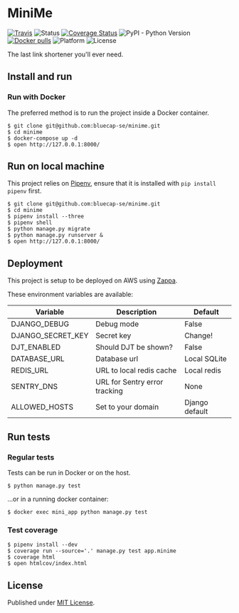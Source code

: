 # MiniMe

[![Travis](https://img.shields.io/travis/bluecap-se/minime.svg)](https://travis-ci.org/bluecap-se/minime)
![Status](https://img.shields.io/badge/status-stable-brightgreen.svg)
[![Coverage Status](https://coveralls.io/repos/github/bluecap-se/minime/badge.svg?branch=develop&gh)](https://coveralls.io/github/bluecap-se/minime?branch=develop)
![PyPI - Python Version](https://img.shields.io/badge/python-3.7-blue.svg)
[![Docker pulls](https://img.shields.io/docker/pulls/bluecap/minime.svg)](https://registry.hub.docker.com/u/bluecap/minime/)
![Platform](https://img.shields.io/badge/platform-win%20%7C%20lin%20%7C%20osx-lightgrey.svg)
![License](https://img.shields.io/badge/license-MIT-blue.svg)

The last link shortener you'll ever need.

## Install and run

### Run with Docker

The preferred method is to run the project inside a Docker container.

```
$ git clone git@github.com:bluecap-se/minime.git
$ cd minime
$ docker-compose up -d
$ open http://127.0.0.1:8000/
```

## Run on local machine

This project relies on [Pipenv](https://pipenv.pypa.io/en/latest/), ensure that it is
installed with `pip install pipenv` first.

```
$ git clone git@github.com:bluecap-se/minime.git
$ cd minime
$ pipenv install --three
$ pipenv shell
$ python manage.py migrate
$ python manage.py runserver &
$ open http://127.0.0.1:8000/
```

## Deployment

This project is setup to be deployed on AWS using [Zappa](https://github.com/Miserlou/Zappa).

These environment variables are available:

Variable              | Description                   | Default
--------------------- | ----------------------------- | -------------
DJANGO_DEBUG          | Debug mode                    | False
DJANGO_SECRET_KEY     | Secret key                    | Change!
DJT_ENABLED           | Should DJT be shown?          | False
DATABASE_URL          | Database url                  | Local SQLite
REDIS_URL             | URL to local redis cache      | Local redis
SENTRY_DNS            | URL for Sentry error tracking | None
ALLOWED_HOSTS         | Set to your domain            | Django default

## Run tests

### Regular tests

Tests can be run in Docker or on the host.

```
$ python manage.py test
```

...or in a running docker container:

```
$ docker exec mini_app python manage.py test
```

### Test coverage

```
$ pipenv install --dev
$ coverage run --source='.' manage.py test app.minime
$ coverage html
$ open htmlcov/index.html
```

## License

Published under [MIT License](https://github.com/bluecap-se/minime/master/LICENSE).
